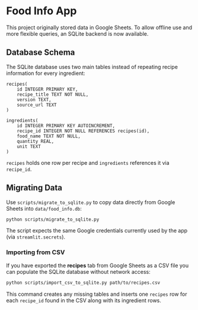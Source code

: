 # Food Info App

This project originally stored data in Google Sheets. To allow offline use and more flexible queries, an SQLite backend is now available.

## Database Schema

The SQLite database uses two main tables instead of repeating recipe information for every ingredient:

```
recipes(
    id INTEGER PRIMARY KEY,
    recipe_title TEXT NOT NULL,
    version TEXT,
    source_url TEXT
)

ingredients(
    id INTEGER PRIMARY KEY AUTOINCREMENT,
    recipe_id INTEGER NOT NULL REFERENCES recipes(id),
    food_name TEXT NOT NULL,
    quantity REAL,
    unit TEXT
)
```

`recipes` holds one row per recipe and `ingredients` references it via `recipe_id`.

## Migrating Data

Use `scripts/migrate_to_sqlite.py` to copy data directly from Google Sheets
into `data/food_info.db`:

```bash
python scripts/migrate_to_sqlite.py
```

The script expects the same Google credentials currently used by the app (via `streamlit.secrets`).

### Importing from CSV

If you have exported the **recipes** tab from Google Sheets as a CSV file you
can populate the SQLite database without network access:

```bash
python scripts/import_csv_to_sqlite.py path/to/recipes.csv
```

This command creates any missing tables and inserts one `recipes` row for each
`recipe_id` found in the CSV along with its ingredient rows.

